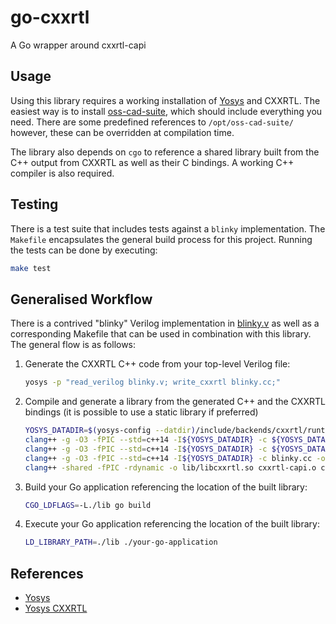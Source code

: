# go-cxxrtl
A Go wrapper around cxxrtl-capi

## Usage

Using this library requires a working installation of [Yosys](https://github.com/YosysHQ/yosys) and CXXRTL. The easiest way is to install [oss-cad-suite](https://github.com/YosysHQ/oss-cad-suite-build), which should include everything you need. There are some predefined references to `/opt/oss-cad-suite/` however, these can be overridden at compilation time.

The library also depends on `cgo` to reference a shared library built from the C++ output from CXXRTL as well as their C bindings. A working C++ compiler is also required.

## Testing

There is a test suite that includes tests against a `blinky` implementation. The `Makefile` encapsulates the general build process for this project. Running the tests can be done by executing:

```bash
make test
```

## Generalised Workflow

There is a contrived "blinky" Verilog implementation in [blinky.v](blinky/blinky.v) as well as a corresponding Makefile that can be used in combination with this library. The general flow is as follows:

1. Generate the CXXRTL C++ code from your top-level Verilog file:
    ```bash
    yosys -p "read_verilog blinky.v; write_cxxrtl blinky.cc;"
    ```
2. Compile and generate a library from the generated C++ and the CXXRTL bindings (it is possible to use a static library if preferred)
    ```bash
    YOSYS_DATADIR=$(yosys-config --datdir)/include/backends/cxxrtl/runtime
    clang++ -g -O3 -fPIC --std=c++14 -I${YOSYS_DATADIR} -c ${YOSYS_DATADIR}/cxxrtl/capi/cxxrtl_capi.cc -o cxxrtl-capi.o
    clang++ -g -O3 -fPIC --std=c++14 -I${YOSYS_DATADIR} -c ${YOSYS_DATADIR}/cxxrtl/capi/cxxrtl_capi_vcd.cc -o cxxrtl-capi-vcd.o
    clang++ -g -O3 -fPIC --std=c++14 -I${YOSYS_DATADIR} -c blinky.cc -o blinky.o
    clang++ -shared -fPIC -rdynamic -o lib/libcxxrtl.so cxxrtl-capi.o cxxrtl-capi-vcd.o blinky.o
    ```
3. Build your Go application referencing the location of the built library:
    ```bash
    CGO_LDFLAGS=-L./lib go build
    ```
4. Execute your Go application referencing the location of the built library:
    ```bash
    LD_LIBRARY_PATH=./lib ./your-go-application
    ```

## References

- [Yosys](https://github.com/YosysHQ/yosys)
- [Yosys CXXRTL](https://github.com/YosysHQ/yosys/tree/main/backends/cxxrtl)


